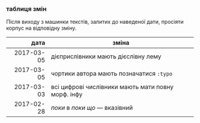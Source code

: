 ### таблиця змін

Після виходу з машинки текстів, залитих до наведеної дати, просіяти корпус на відповідну зміну.

дата  | зміна
---------:|----------
2017-03-05 | дієприслівники мають дієслівну лему
2017-03-05 | чортики автора мають позначатися `:typo`
2017-03-03 | всі цифрові числівники мають мати повну морф. інфу
2017-02-28 | _поки_ в _поки що_ — вказівний
